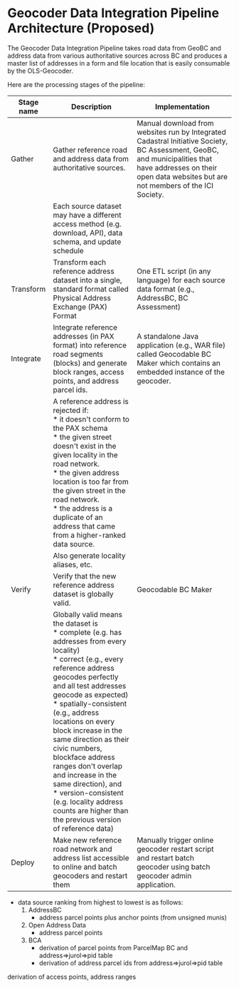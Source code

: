 # Geocoder Data Integration Pipeline Architecture (Proposed)
The Geocoder Data Integration Pipeline takes road data from GeoBC and address data from various authoritative sources across BC and produces a master list of addresses in a form and file location that is easily consumable by the OLS-Geocoder. 

Here are the processing stages of the pipeline:

Stage name|Description|Implementation
|--|--|--|
|Gather|Gather reference road and address data from authoritative sources.|Manual download from websites run by Integrated Cadastral Initiative Society, BC Assessment, GeoBC, and municipalities that have addresses on their open data websites but are not members of the ICI Society.
||Each source dataset may have a different access method (e.g. download, API), data schema, and update schedule|
|Transform|Transform each reference address dataset into a single, standard format called Physical Address Exchange (PAX) Format|One ETL script (in any language) for each source data format (e.g., AddressBC, BC Assessment)
|Integrate|Integrate reference addresses (in PAX format) into reference road segments (blocks) and generate block ranges, access points, and address parcel ids.|A standalone Java application (e.g., WAR file) called Geocodable BC Maker which contains an embedded instance of the geocoder.
||A reference address is rejected if:<br>* it doesn't conform to the PAX schema<br>* the given street doesn't exist in the given locality in the road network.<br>* the given address location is too far from the given street in the road network.<br>* the address is a duplicate of an address that came from a higher-ranked data source.||Data sources are ranked as follows:<br>1. AddressBC<br>2. Open data munis<br>3. BC Assessment<br>
||Also generate locality aliases, etc.|
|Verify|Verify that the new reference address dataset is globally valid.|Geocodable BC Maker| 
||Globally valid means the dataset is <br> * complete (e.g. has addresses from every locality) <br> * correct (e.g., every reference address geocodes perfectly and all test addresses geocode as expected) <br> * spatially-consistent (e.g., address locations on every block increase in the same direction as their civic numbers, blockface address ranges don't overlap and increase in the same direction), and <br>  * version-consistent (e.g. locality address counts are higher than the previous version of reference data)|
Deploy| Make new reference road network and address list accessible to online and batch geocoders and restart them|Manually trigger online geocoder restart script and restart batch geocoder using  batch geocoder admin application.



   - data source ranking from highest to lowest is as follows:
      1. AddressBC
          - address parcel points plus anchor points (from unsigned munis)
      2. Open Address Data
          - address parcel points
      3. BCA
         -  derivation of parcel points from ParcelMap BC and address=>jurol=>pid table
         -  derivation of address parcel ids from address=>jurol=>pid table
 

derivation of access points, address ranges
